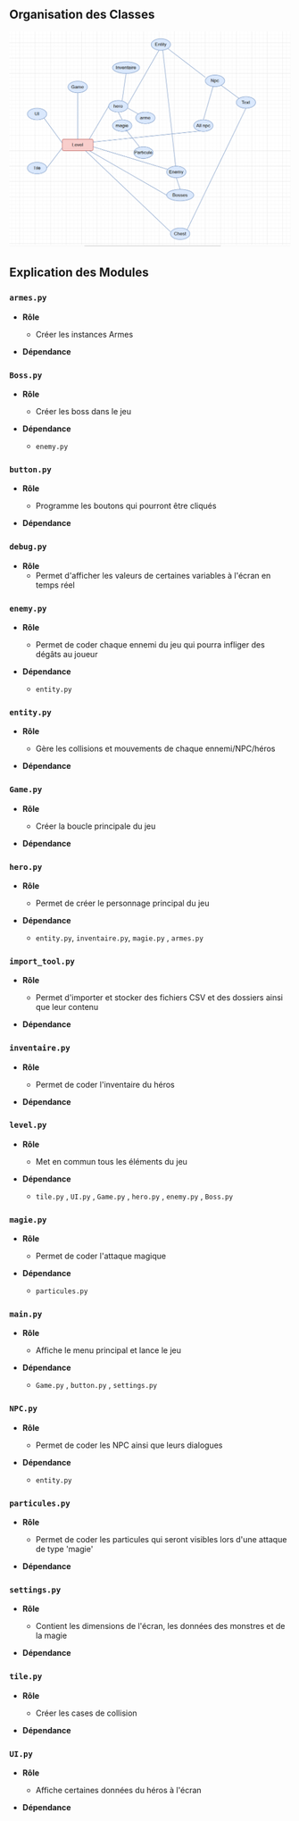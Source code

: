 ## Organisation des Classes
![schéma de l'organisation des fichiers du projet "X-quisse"](schema.png )

## Explication des Modules

### `armes.py`

* **Rôle**  
    * Créer les instances Armes

* **Dépendance**  
 

### `Boss.py`

* **Rôle**  
    * Créer les boss dans le jeu

* **Dépendance**  
    * `enemy.py`

### `button.py`

* **Rôle**  
    * Programme les boutons qui pourront être cliqués

* **Dépendance**  
 

### `debug.py`

* **Rôle**  
    * Permet d'afficher les valeurs de certaines variables à l'écran en temps réel

 

### `enemy.py`

* **Rôle**  
    * Permet de coder chaque ennemi du jeu qui pourra infliger des dégâts au joueur

* **Dépendance**  
    * `entity.py`

### `entity.py`

* **Rôle**  
    * Gère les collisions et mouvements de chaque ennemi/NPC/héros

* **Dépendance**  
 

### `Game.py`

* **Rôle**  
    * Créer la boucle principale du jeu

* **Dépendance**  
 

### `hero.py`

* **Rôle**  
    * Permet de créer le personnage principal du jeu

* **Dépendance**  
    * `entity.py`, `inventaire.py`, `magie.py` , `armes.py`

### `import_tool.py`

* **Rôle**  
    * Permet d'importer et stocker des fichiers CSV et des dossiers ainsi que leur contenu

* **Dépendance**  
 

### `inventaire.py`

* **Rôle**  
    * Permet de coder l'inventaire du héros

* **Dépendance**  
 

### `level.py`

* **Rôle**  
    * Met en commun tous les éléments du jeu

* **Dépendance**  
    * `tile.py` , `UI.py` , `Game.py` , `hero.py` , `enemy.py` , `Boss.py`

### `magie.py`

* **Rôle**  
    * Permet de coder l'attaque magique

* **Dépendance**  
    * `particules.py`

### `main.py`

* **Rôle**  
    * Affiche le menu principal et lance le jeu

* **Dépendance**  
    * `Game.py` , `button.py` , `settings.py`

### `NPC.py`

* **Rôle**  
    * Permet de coder les NPC ainsi que leurs dialogues

* **Dépendance**  
    * `entity.py`

### `particules.py`

* **Rôle**  
    * Permet de coder les particules qui seront visibles lors d'une attaque de type 'magie'

* **Dépendance**  
 

### `settings.py`

* **Rôle**  
    * Contient les dimensions de l'écran, les données des monstres et de la magie

* **Dépendance**  
 

### `tile.py`

* **Rôle**  
    * Créer les cases de collision

* **Dépendance**  
 

### `UI.py`

* **Rôle**  
    * Affiche certaines données du héros à l'écran

* **Dépendance**  